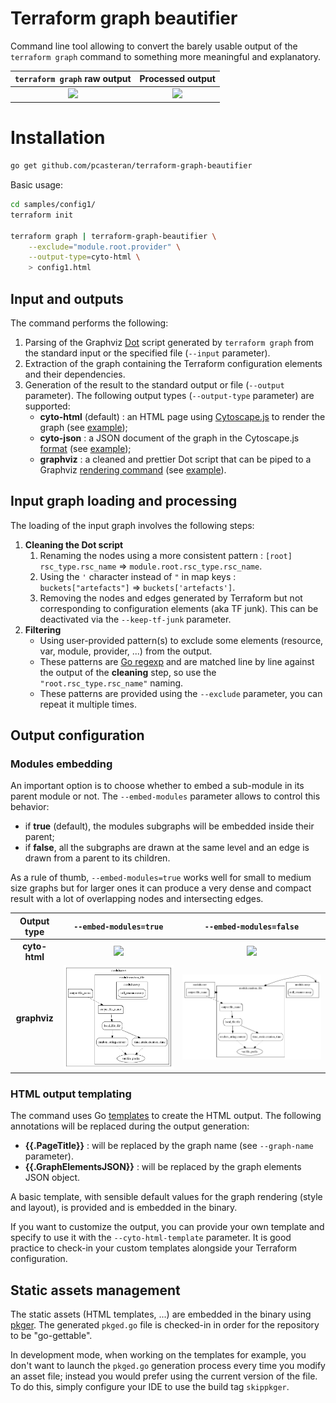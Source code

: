 # Terraform graph beautifier

Command line tool allowing to convert the barely usable output of the `terraform graph` command to something more meaningful and explanatory.

| `terraform graph` raw output | Processed output |
| :-: | :-: |
| ![](doc/config1_raw.png) | ![](doc/config1_cyto_embedded.png) |


# Installation
```bash
go get github.com/pcasteran/terraform-graph-beautifier
```

Basic usage:
```bash
cd samples/config1/
terraform init

terraform graph | terraform-graph-beautifier \
    --exclude="module.root.provider" \
    --output-type=cyto-html \
    > config1.html
```

## Input and outputs
The command performs the following:
1. Parsing of the Graphviz [Dot](https://www.graphviz.org/doc/info/lang.html) script generated by `terraform graph` from the standard input or the specified file (`--input` parameter).
1. Extraction of the graph containing the Terraform configuration elements and their dependencies.
1. Generation of the result to the standard output or file (`--output` parameter). The following output types (`--output-type` parameter) are supported:
    - **cyto-html** (default) : an HTML page using [Cytoscape.js](https://js.cytoscape.org/) to render the graph (see [example](doc/config1.html));
    - **cyto-json** : a JSON document of the graph in the Cytoscape.js [format](https://js.cytoscape.org/#notation/elements-json) (see [example](doc/config1.json));
    - **graphviz** : a cleaned and prettier Dot script that can be piped to a Graphviz [rendering command](https://linux.die.net/man/1/dot) (see [example](doc/config1.gv)).

## Input graph loading and processing
The loading of the input graph involves the following steps:
1. **Cleaning the Dot script**
   1. Renaming the nodes using a more consistent pattern : `[root] rsc_type.rsc_name` => `module.root.rsc_type.rsc_name`.
   1. Using the `'` character instead of `"` in map keys : `buckets["artefacts"]` => `buckets['artefacts']`.
   1. Removing the nodes and edges generated by Terraform but not corresponding to configuration elements (aka TF junk). This can be deactivated via the `--keep-tf-junk` parameter.
1. **Filtering**
   - Using user-provided pattern(s) to exclude some elements (resource, var, module, provider, ...) from the output.
   - These patterns are [Go regexp](https://golang.org/pkg/regexp/) and are matched line by line against the output of the **cleaning** step, so use the `"root.rsc_type.rsc_name"` naming.
   - These patterns are provided using the `--exclude` parameter, you can repeat it multiple times.

## Output configuration

### Modules embedding

An important option is to choose whether to embed a sub-module in its parent module or not. The `--embed-modules` parameter allows to control this behavior:
- if **true** (default), the modules subgraphs will be embedded inside their parent;
- if **false**, all the subgraphs are drawn at the same level and an edge is drawn from a parent to its children.

As a rule of thumb, `--embed-modules=true` works well for small to medium size graphs but for larger ones it can produce a very dense and compact result with a lot of overlapping nodes and intersecting edges.

| Output type | `--embed-modules=true` | `--embed-modules=false` |
| :-: | :-: | :-: |
| **cyto-html** | ![](doc/config1_cyto_embedded.png) | ![](doc/config1_cyto_no-embedded.png) |
| **graphviz** | ![](doc/config1_graphviz_embedded.png) | ![](doc/config1_graphviz_no-embedded.png) |

### HTML output templating
The command uses Go [templates](https://golang.org/pkg/text/template/) to create the HTML output.
The following annotations will be replaced during the output generation:
- **{{.PageTitle}}** : will be replaced by the graph name (see `--graph-name` parameter).
- **{{.GraphElementsJSON}}** : will be replaced by the graph elements JSON object.

A basic template, with sensible default values for the graph rendering (style and layout), is provided and is embedded in the binary.

If you want to customize the output, you can provide your own template and specify to use it with the `--cyto-html-template` parameter.
It is good practice to check-in your custom templates alongside your Terraform configuration.

## Static assets management
The static assets (HTML templates, ...) are embedded in the binary using [pkger](https://github.com/markbates/pkger).
The generated `pkged.go` file is checked-in in order for the repository to be "go-gettable".

In development mode, when working on the templates for example, you don't want to launch the `pkged.go` generation process every time you modify an asset file; instead you would prefer using the current version of the file.
To do this, simply configure your IDE to use the build tag `skippkger`.
